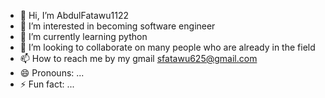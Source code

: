 - 👋 Hi, I’m AbdulFatawu1122
- 👀 I’m interested in becoming software engineer
- 🌱 I’m currently learning python
- 💞️ I’m looking to collaborate on many people who are already in the field
- 📫 How to reach me by my gmail sfatawu625@gmail.com
- 😄 Pronouns: ...
- ⚡ Fun fact: ...

<!---
AbdulFatawu1122/AbdulFatawu1122 is a ✨ special ✨ repository because its `README.md` (this file) appears on your GitHub profile.
You can click the Preview link to take a look at your changes.
--->
